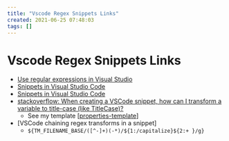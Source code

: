 ```yaml
---
title: "Vscode Regex Snippets Links"
created: 2021-06-25 07:48:03
tags: []
---
```


# Vscode Regex Snippets Links

- [Use regular expressions in Visual Studio][vscode regex]
- [Snippets in Visual Studio Code][vscode snippets]
- [Snippets in Visual Studio Code][vscode snippets Microsoft github]
- [stackoverflow: When creating a VSCode snippet, how can I transform a variable to title-case (like TitleCase)?][vscode titlecase]
  - See my template [[properties-template]]
- [VSCode chaining regex transforms in a snippet]
  - `${TM_FILENAME_BASE/([^-]+)(-*)/${1:/capitalize}${2:+ }/g}`
  
[vscode regex]: https://docs.microsoft.com/en-us/visualstudio/ide/using-regular-expressions-in-visual-studio?view=vs-2019
[vscode snippets]: https://code.visualstudio.com/docs/editor/userdefinedsnippets#_snippet-syntax
[vscode snippets Microsoft github]: https://github.com/microsoft/vscode-docs/blob/main/docs/editor/userdefinedsnippets.md
[vscode titlecase]: https://stackoverflow.com/questions/52874954/when-creating-a-vscode-snippet-how-can-i-transform-a-variable-to-title-case-li
[vscode chaining regex]: https://stackoverflow.com/questions/66507762/vscode-chaining-regex-transforms-in-a-snippet

[//begin]: # "Autogenerated link references for markdown compatibility"
[properties-template]: properties-template.md "${TM_FILENAME_BASE/("
[//end]: # "Autogenerated link references"
